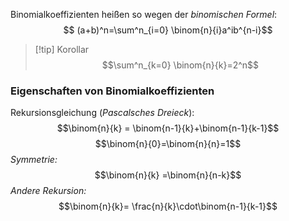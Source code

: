 Binomialkoeffizienten heißen so wegen der *binomischen Formel*:
$$ (a+b)^n=\sum^n_{i=0} \binom{n}{i}a^ib^{n-i}$$
>[!tip] Korollar
>$$\sum^n_{k=0} \binom{n}{k}=2^n$$

### Eigenschaften von Binomialkoeffizienten

Rekursionsgleichung (*Pascalsches Dreieck*):
$$\binom{n}{k} = \binom{n-1}{k}+\binom{n-1}{k-1}$$
$$\binom{n}{0}=\binom{n}{n}=1$$
*Symmetrie:*
$$\binom{n}{k} =\binom{n}{n-k}$$
*Andere Rekursion:*
$$\binom{n}{k}= \frac{n}{k}\cdot\binom{n-1}{k-1}$$
